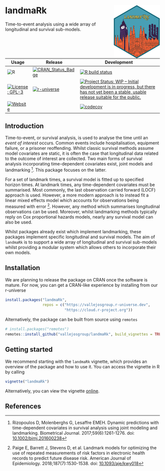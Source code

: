 # landmaRk <img src="man/figures/logo.png" align="right" width="150" alt = "landmaRk package logo"/>

Time-to-event analysis using a wide array of longitudinal and survival
sub-models.

<!-- badges: start -->

| Usage                                                                                                                                                | Release                                                                                                                         | Development                                                                                                                                                                                                                     |
|------------------------------------------------------------------------------------------------------------------------------------------------------|---------------------------------------------------------------------------------------------------------------------------------|---------------------------------------------------------------------------------------------------------------------------------------------------------------------------------------------------------------------------------|
| ![R](https://img.shields.io/badge/r-%23276DC3.svg?style=for-the-badge&logo=r&logoColor=white)                                                        | [![CRAN_Status_Badge](https://www.r-pkg.org/badges/version/landmaRk)](https://cran.r-project.org/package=landmaRk)            | [![R build status](https://github.com/VallejosGroup/landmaRk/actions/workflows/R-CMD-check.yaml/badge.svg?branch=main)](https://github.com/VallejosGroup/landmaRk/actions/workflows/R-CMD-check.yaml)                         |
| [![License: GPL-3](https://img.shields.io/badge/License-GPL3-green.svg)](https://opensource.org/license/gpl-3-0)                                     | [![r-universe](https://vallejosgroup.r-universe.dev/badges/landmaRk)](https://vallejosgroup.r-universe.dev/landmaRk)          | [![Project Status: WIP – Initial development is in progress, but there has not yet been a stable, usable release suitable for the public.](https://www.repostatus.org/badges/latest/wip.svg)](https://www.repostatus.org/#wip)  |
| [![Website](https://img.shields.io/website?url=https%3A%2F%2Fvallejosgroup.github.io%2FlandmaRk%2F)](https://vallejosgroup.github.io/landmaRk/)    |                                                                                                                                 | [![codecov](https://codecov.io/gh/VallejosGroup/landmaRk/graph/badge.svg?token=YUQ6PINJSO)](https://app.codecov.io/gh/VallejosGroup/landmaRk)                                                                                 |

<!-- badges: end -->

## Introduction

Time-to-event, or survival analysis, is used to analyse the time until an
_event of interest_ occurs. Common events include hospitalisation, equipment
failure, or a prisoner reoffending. Whilst classic survival methods assume model
covariates are static, it is often the case that longitudinal data related to
the outcome of interest are collected. Two main forms of survival analysis
incorporating time-dependent covariates exist, joint models and landmarking
[^1]. This package focuses on the latter.

For a set of landmark times, a survival model is fitted up to specified
horizon times. At landmark times, any time-dependent covariates must be
summarised. Most commonly, the last observation carried forward (LOCF) approach
is used. However, a more modern approach is to instead fit a linear mixed
effects model which accounts for observations being measured with error [^2].
However, any method which summarises longitudinal observations can be used. 
Moreover, whilst landmarking methods typically reply on Cox proportional
hazards models, nearly any survival model can also be used.

Whilst packages already exist which implement landmarking, these packages
implement specific longitudinal and survival models. The aim of `landmaRk` is
to support a wide array of longitudinal and survival sub-models whilst providing
a modular system which allows others to incorporate their own models. 

## Installation

We are planning to release the package on CRAN once the software is mature. For
now, you can get a CRAN-like experience by installing from our r-universe 

``` R
install.packages("landmaRk",
                 repos = c("https://vallejosgroup.r-universe.dev",
                           "https://cloud.r-project.org"))
```

Alternatively, the package can be built from source using `remotes`

``` R
# install.packages("remotes")
remotes::install_github("vallejosgroup/landmaRk", build_vignettes = TRUE)
```

## Getting started

We recommend starting with the `landmaRk` vignette, which provides an
overview of the package and how to use it. You can access the vignette in R by
calling

``` R
vignette("landmaRk")
```

Alternatively, you can view the vignette
[online](https://vallejosgroup.github.io/landmaRk/articles/landmaRk.html).

## References

[^1]: Rizopoulos D, Molenberghs G, Lesaffre EMEH. Dynamic predictions with time-dependent covariates in survival analysis using joint modeling and landmarking. Biometrical Journal. 2017;59(6):1261-1276. doi: [10.1002/bimj.201600238](https://doi.org/10.1002/bimj.201600238)
[^2]: Paige E, Barrett J, Stevens D, et al. Landmark models for optimizing the use of repeated measurements of risk factors in electronic health records to predict future disease risk. American Journal of Epidemiology. 2018;187(7):1530-1538. doi: [10.1093/aje/kwy018](https://doi.org/10.1093/aje/kwy018)

